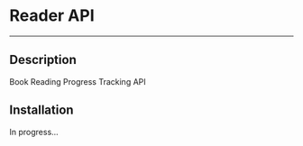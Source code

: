 # Reader API

***
## Description
Book Reading Progress Tracking API

## Installation
In progress...

